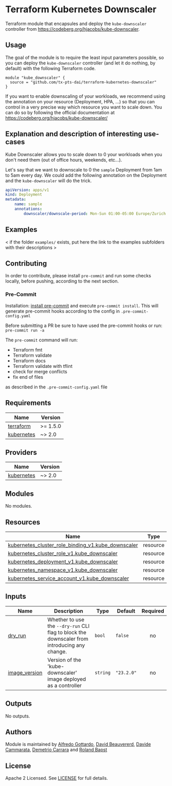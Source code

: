 # Terraform Kubernetes Downscaler

Terraform module that encapsules and deploy the `kube-downscaler` controller from <https://codeberg.org/hjacobs/kube-downscaler>.

## Usage

The goal of the module is to require the least input parameters possible, so you can deploy the `kube-downscaler` controller (and let it do nothing, by default) with the following Terraform code.

```hcl
module "kube_downscaler" {
  source = "github.com/tx-pts-dai/terraform-kubernetes-downscaler"
}
```

If you want to enable downscaling of your workloads, we recommend using the annotation on your resource (Deployment, HPA, ...) so that you can control in a very precise way which resource you want to scale down. You can do so by following the official documentation at <https://codeberg.org/hjacobs/kube-downscaler/>

## Explanation and description of interesting use-cases

Kube Downscaler allows you to scale down to 0 your workloads when you don't need them (out of office hours, weekends, etc...).

Let's say that we want to downscale to 0 the `sample` Deployment from 1am to 5am every day. We could add the following annotation on the Deployment and the `kube-downscaler` will do the trick.

```yaml
apiVersion: apps/v1
kind: Deployment
metadata:
    name: sample
    annotations:
        downscaler/downscale-period: Mon-Sun 01:00-05:00 Europe/Zurich
```

## Examples

< if the folder `examples/` exists, put here the link to the examples subfolders with their descriptions >

## Contributing

In order to contribute, please install `pre-commit` and run some checks locally, before pushing, according to the next section.

### Pre-Commit

Installation: [install pre-commit](https://pre-commit.com/) and execute `pre-commit install`. This will generate pre-commit hooks according to the config in `.pre-commit-config.yaml`

Before submitting a PR be sure to have used the pre-commit hooks or run: `pre-commit run -a`

The `pre-commit` command will run:

- Terraform fmt
- Terraform validate
- Terraform docs
- Terraform validate with tflint
- check for merge conflicts
- fix end of files

as described in the `.pre-commit-config.yaml` file

<!-- BEGINNING OF PRE-COMMIT-TERRAFORM DOCS HOOK -->
## Requirements

| Name | Version |
|------|---------|
| <a name="requirement_terraform"></a> [terraform](#requirement\_terraform) | >= 1.5.0 |
| <a name="requirement_kubernetes"></a> [kubernetes](#requirement\_kubernetes) | ~> 2.0 |

## Providers

| Name | Version |
|------|---------|
| <a name="provider_kubernetes"></a> [kubernetes](#provider\_kubernetes) | ~> 2.0 |

## Modules

No modules.

## Resources

| Name | Type |
|------|------|
| [kubernetes_cluster_role_binding_v1.kube_downscaler](https://registry.terraform.io/providers/hashicorp/kubernetes/latest/docs/resources/cluster_role_binding_v1) | resource |
| [kubernetes_cluster_role_v1.kube_downscaler](https://registry.terraform.io/providers/hashicorp/kubernetes/latest/docs/resources/cluster_role_v1) | resource |
| [kubernetes_deployment_v1.kube_downscaler](https://registry.terraform.io/providers/hashicorp/kubernetes/latest/docs/resources/deployment_v1) | resource |
| [kubernetes_namespace_v1.kube_downscaler](https://registry.terraform.io/providers/hashicorp/kubernetes/latest/docs/resources/namespace_v1) | resource |
| [kubernetes_service_account_v1.kube_downscaler](https://registry.terraform.io/providers/hashicorp/kubernetes/latest/docs/resources/service_account_v1) | resource |

## Inputs

| Name | Description | Type | Default | Required |
|------|-------------|------|---------|:--------:|
| <a name="input_dry_run"></a> [dry\_run](#input\_dry\_run) | Whether to use the `--dry-run` CLI flag to block the downscaler from introducing any change. | `bool` | `false` | no |
| <a name="input_image_version"></a> [image\_version](#input\_image\_version) | Version of the 'kube-downscaler' image deployed as a controller | `string` | `"23.2.0"` | no |

## Outputs

No outputs.
<!-- END OF PRE-COMMIT-TERRAFORM DOCS HOOK -->

## Authors

Module is maintained by [Alfredo Gottardo](https://github.com/AlfGot), [David Beauvererd](https://github.com/Davidoutz), [Davide Cammarata](https://github.com/DCamma), [Demetrio Carrara](https://github.com/sgametrio) and [Roland Bapst](https://github.com/rbapst-tamedia)

## License

Apache 2 Licensed. See [LICENSE](< link to license file >) for full details.
